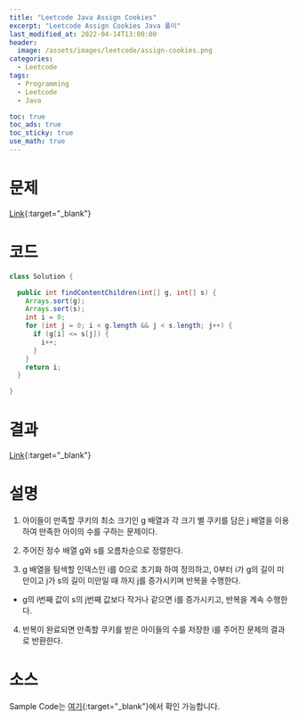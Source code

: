 ```yaml
---
title: "Leetcode Java Assign Cookies"
excerpt: "Leetcode Assign Cookies Java 풀이"
last_modified_at: 2022-04-14T13:00:00
header:
  image: /assets/images/leetcode/assign-cookies.png
categories:
  - Leetcode
tags:
  - Programming
  - Leetcode
  - Java

toc: true
toc_ads: true
toc_sticky: true
use_math: true
---
```

# 문제
[Link](https://leetcode.com/problems/assign-cookies/){:target="_blank"}

# 코드
```java
class Solution {

  public int findContentChildren(int[] g, int[] s) {
    Arrays.sort(g);
    Arrays.sort(s);
    int i = 0;
    for (int j = 0; i < g.length && j < s.length; j++) {
      if (g[i] <= s[j]) {
        i++;
      }
    }
    return i;
  }

}
```

# 결과
[Link](https://leetcode.com/submissions/detail/679974327/){:target="_blank"}

# 설명
1. 아이들이 만족할 쿠키의 최소 크기인 g 배열과 각 크기 별 쿠키를 담은 j 배열을 이용하여 만족한 아이의 수를 구하는 문제이다.

2. 주어진 정수 배열 g와 s를 오름차순으로 정렬한다.

3. g 배열을 탐색할 인덱스인 i를 0으로 초기화 하여 정의하고, 0부터 i가 g의 길이 미만이고 j가 s의 길이 미만일 때 까지 j를 증가시키며 반복을 수행한다.
- g의 i번째 값이 s의 j번째 값보다 작거나 같으면 i를 증가시키고, 반복을 계속 수행한다.

4. 반복이 완료되면 만족할 쿠키를 받은 아이들의 수를 저장한 i를 주어진 문제의 결과로 반환한다.

# 소스
Sample Code는 [여기](https://github.com/GracefulSoul/leetcode/blob/master/src/main/java/gracefulsoul/problems/AssignCookies.java){:target="_blank"}에서 확인 가능합니다.